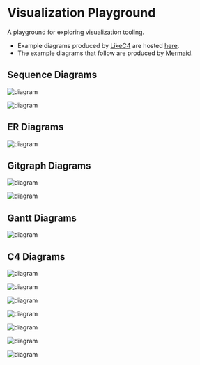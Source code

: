# Visualization Playground

A playground for exploring visualization tooling.

- Example diagrams produced by [LikeC4](https://likec4.dev/) are hosted [here](https://tgillus.github.io/visualization-playground/).
- The example diagrams that follow are produced by [Mermaid](https://mermaid.js.org/).

## Sequence Diagrams

![diagram](./mermaid/markdown/diagrams-1.svg)

![diagram](./mermaid/markdown/diagrams-2.svg)

## ER Diagrams

![diagram](./mermaid/markdown/diagrams-3.svg)

## Gitgraph Diagrams

![diagram](./mermaid/markdown/diagrams-4.svg)

![diagram](./mermaid/markdown/diagrams-5.svg)

## Gantt Diagrams

![diagram](./mermaid/markdown/diagrams-6.svg)

## C4 Diagrams

![diagram](./mermaid/markdown/diagrams-7.svg)

![diagram](./mermaid/markdown/diagrams-8.svg)

![diagram](./mermaid/markdown/diagrams-9.svg)

![diagram](./mermaid/markdown/diagrams-10.svg)

![diagram](./mermaid/markdown/diagrams-11.svg)

![diagram](./mermaid/markdown/diagrams-12.svg)

![diagram](./mermaid/markdown/diagrams-13.svg)
